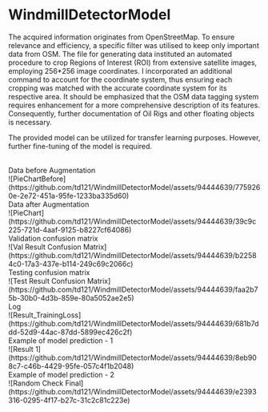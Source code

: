 # WindmillDetectorModel

The acquired information originates from OpenStreetMap. To ensure relevance and efficiency, a specific filter was utilised to keep only important data from OSM. The file for generating data instituted an automated procedure to crop Regions of Interest (ROI) from extensive satellite images, employing 256*256 image coordinates. I incorporated an additional command to account for the coordinate system, thus ensuring each cropping was matched with the accurate coordinate system for its respective area. It should be emphasized that the OSM data tagging system requires enhancement for a more comprehensive description of its features. Consequently, further documentation of Oil Rigs and other floating objects is necessary. <br/>

The provided model can be utilized for transfer learning purposes. However, further fine-tuning of the model is required.

<br/>
Data before Augmentation<br/>
![PieChartBefore](https://github.com/td121/WindmillDetectorModel/assets/94444639/7759260e-2e72-451a-95fe-1233ba335d60)
<br/>
Data after Augmentation<br/>
![PieChart](https://github.com/td121/WindmillDetectorModel/assets/94444639/39c9c225-721d-4aaf-9125-b8227cf64086)
<br/>
Validation confusion matrix<br/>
![Val Result Confusion Matrix](https://github.com/td121/WindmillDetectorModel/assets/94444639/b22584c0-17a3-437e-b114-249c69c2066c)
<br/>
Testing confusion matrix<br/>
![Test Result Confusion Matrix](https://github.com/td121/WindmillDetectorModel/assets/94444639/faa2b75b-30b0-4d3b-859e-80a5052ae2e5)
<br/>
Log<br/>
![Result_TrainingLoss](https://github.com/td121/WindmillDetectorModel/assets/94444639/681b7ddd-52d9-44ac-87dd-5899ec426c2f)
<br/>
Example of model prediction - 1<br/>
![Result 1](https://github.com/td121/WindmillDetectorModel/assets/94444639/8eb908c7-c46b-4429-95fe-057c4f1b2048)
<br/>
Example of model prediction - 2<br/>
![Random Check Final](https://github.com/td121/WindmillDetectorModel/assets/94444639/e2393316-0295-4f17-b27c-31c2c81c223e)
<br/>


